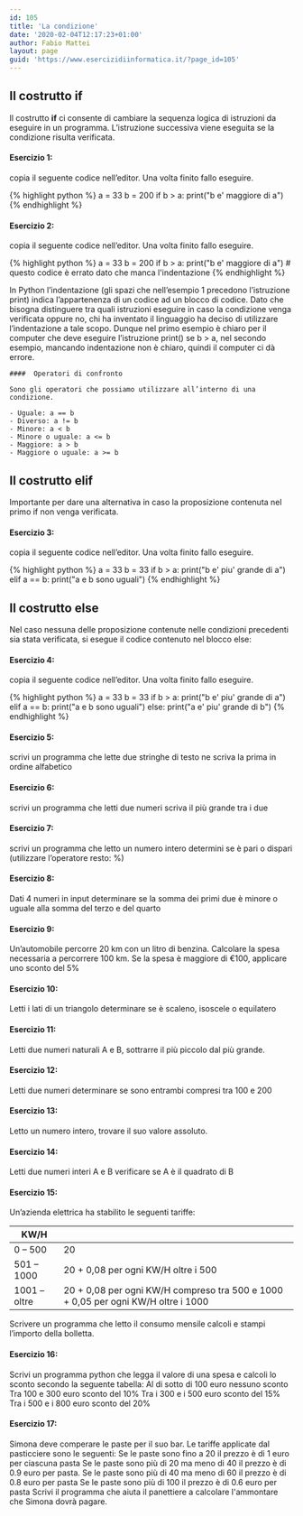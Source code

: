 ```yaml
---
id: 105
title: 'La condizione'
date: '2020-02-04T12:17:23+01:00'
author: Fabio Mattei
layout: page
guid: 'https://www.esercizidiinformatica.it/?page_id=105'
---
```


## Il costrutto if

Il costrutto **if**
ci consente di cambiare la sequenza logica di istruzioni da eseguire in un programma. L’istruzione successiva viene eseguita se la condizione risulta verificata.

#### Esercizio 1:
copia il seguente codice nell’editor. Una volta finito fallo eseguire.

{% highlight python %}
a = 33
b = 200
if b > a:
   print("b e' maggiore di a")
{% endhighlight %}

#### Esercizio 2:
copia il seguente codice nell’editor. Una volta finito fallo eseguire.

{% highlight python %}
a = 33
b = 200
if b > a:
print("b e' maggiore di a") # questo codice è errato dato che manca l'indentazione
{% endhighlight %}

In Python l’indentazione (gli spazi che nell’esempio 1 precedono l’istruzione print) indica l’appartenenza di un codice ad un blocco di codice. Dato che bisogna distinguere tra quali istruzioni eseguire in caso la condizione venga verificata oppure no, chi ha inventato il linguaggio ha deciso di utilizzare l’indentazione a tale scopo. Dunque nel primo esempio è chiaro per il computer che deve eseguire l’istruzione print() se b &gt; a, nel secondo esempio, mancando indentazione non è chiaro, quindi il computer ci dà errore.

    ####  Operatori di confronto
    
    Sono gli operatori che possiamo utilizzare all’interno di una condizione.
    
    - Uguale: a == b
    - Diverso: a != b
    - Minore: a < b
    - Minore o uguale: a <= b
    - Maggiore: a > b
    - Maggiore o uguale: a >= b

##  Il costrutto elif

Importante per dare una alternativa in caso la proposizione contenuta nel primo if non venga verificata.

#### Esercizio 3:
copia il seguente codice nell’editor. Una volta finito fallo eseguire.

{% highlight python %}
a = 33
b = 33
if b > a:
    print("b e' piu' grande di a")
elif a == b:
    print("a e b sono uguali")
{% endhighlight %}

## Il costrutto else

Nel caso nessuna delle proposizione contenute nelle condizioni precedenti sia stata verificata, si esegue il codice contenuto nel blocco else:

#### Esercizio 4:
copia il seguente codice nell’editor. Una volta finito fallo eseguire.

{% highlight python %}
a = 33
b = 33
if b > a:
    print("b e' piu' grande di a")
elif a == b:
    print("a e b sono uguali")
else:
    print("a e' piu' grande di b")
{% endhighlight %}

#### Esercizio 5:
scrivi un programma che lette due stringhe di testo ne scriva la prima in ordine alfabetico

#### Esercizio 6:
scrivi un programma che letti due numeri scriva il più grande tra i due

#### Esercizio 7:
scrivi un programma che letto un numero intero determini se è pari o dispari (utilizzare l’operatore resto: %)

#### Esercizio 8:
Dati 4 numeri in input determinare se la somma dei primi due è minore o uguale alla somma del terzo e del quarto

#### Esercizio 9:
Un’automobile percorre 20 km con un litro di benzina. Calcolare la spesa necessaria a percorrere 100 km. Se la spesa è maggiore di €100, applicare uno sconto del 5%

#### Esercizio 10:
Letti i lati di un triangolo determinare se è scaleno, isoscele o equilatero

#### Esercizio 11:
Letti due numeri naturali A e B, sottrarre il più piccolo dal più grande.

#### Esercizio 12:
Letti due numeri determinare se sono entrambi compresi tra 100 e 200

#### Esercizio 13:
Letto un numero intero, trovare il suo valore assoluto.

#### Esercizio 14:
Letti due numeri interi A e B verificare se A è il quadrato di B

#### Esercizio 15:
Un’azienda elettrica ha stabilito le seguenti tariffe:

| KW/H         |                                                                                   |
|--------------|-----------------------------------------------------------------------------------|
| 0 – 500      | 20                                                                                |
| 501 – 1000   | 20 + 0,08 per ogni KW/H oltre i 500                                               |
| 1001 – oltre | 20 + 0,08 per ogni KW/H compreso tra 500 e 1000 + 0,05 per ogni KW/H oltre i 1000 |

Scrivere un programma che letto il consumo mensile calcoli e stampi l’importo della bolletta.

#### Esercizio 16:
Scrivi un programma python che legga il valore di una spesa e calcoli lo sconto secondo la seguente tabella:
Al di sotto di 100 euro nessuno sconto
Tra 100 e 300 euro sconto del 10%
Tra i 300 e i 500 euro sconto del 15%
Tra i 500 e i 800 euro sconto del 20%

#### Esercizio 17:
Simona deve comperare le paste per il suo bar. 
Le tariffe applicate dal pasticciere sono le seguenti: Se le paste sono fino a 20 il prezzo è di 1 euro 
per ciascuna pasta Se le paste sono più di 20 ma meno di 40 il prezzo è di 0.9 euro per pasta.
Se le paste sono più di 40 ma meno di 60 il prezzo è di 0.8 euro per pasta Se le paste sono più di 100 
il prezzo è di 0.6 euro per pasta Scrivi il programma che aiuta il panettiere a calcolare l'ammontare che 
Simona dovrà pagare.

